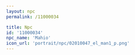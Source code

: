 ```yaml
---
layout: npc
permalink: /11000034

title: Npc
id: '11000034'
npc_name: 'Mahio'
icon_url: 'portrait/npc/02010047_el_man1_p.png'
---
```

